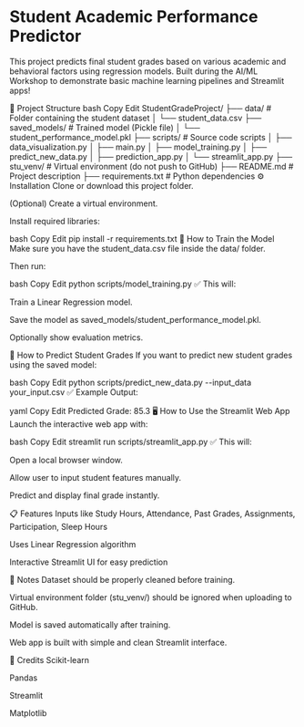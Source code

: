 # Student Academic Performance Predictor

This project predicts final student grades based on various academic and behavioral factors using regression models.
Built during the AI/ML Workshop to demonstrate basic machine learning pipelines and Streamlit apps!

📂 Project Structure
bash
Copy
Edit
StudentGradeProject/
├── data/               # Folder containing the student dataset
│   └── student_data.csv
├── saved_models/       # Trained model (Pickle file)
│   └── student_performance_model.pkl
├── scripts/            # Source code scripts
│   ├── data_visualization.py
│   ├── main.py
│   ├── model_training.py
│   ├── predict_new_data.py
│   ├── prediction_app.py
│   └── streamlit_app.py
├── stu_venv/           # Virtual environment (do not push to GitHub)
├── README.md           # Project description
├── requirements.txt    # Python dependencies
⚙️ Installation
Clone or download this project folder.

(Optional) Create a virtual environment.

Install required libraries:

bash
Copy
Edit
pip install -r requirements.txt
🚀 How to Train the Model
Make sure you have the student_data.csv file inside the data/ folder.

Then run:

bash
Copy
Edit
python scripts/model_training.py
✅ This will:

Train a Linear Regression model.

Save the model as saved_models/student_performance_model.pkl.

Optionally show evaluation metrics.

🤖 How to Predict Student Grades
If you want to predict new student grades using the saved model:

bash
Copy
Edit
python scripts/predict_new_data.py --input_data your_input.csv
✅ Example Output:

yaml
Copy
Edit
Predicted Grade: 85.3
🖥️ How to Use the Streamlit Web App
Launch the interactive web app with:

bash
Copy
Edit
streamlit run scripts/streamlit_app.py
✅ This will:

Open a local browser window.

Allow user to input student features manually.

Predict and display final grade instantly.

📋 Features
Inputs like Study Hours, Attendance, Past Grades, Assignments, Participation, Sleep Hours

Uses Linear Regression algorithm

Interactive Streamlit UI for easy prediction

📢 Notes
Dataset should be properly cleaned before training.

Virtual environment folder (stu_venv/) should be ignored when uploading to GitHub.

Model is saved automatically after training.

Web app is built with simple and clean Streamlit interface.

🧠 Credits
Scikit-learn

Pandas

Streamlit

Matplotlib


